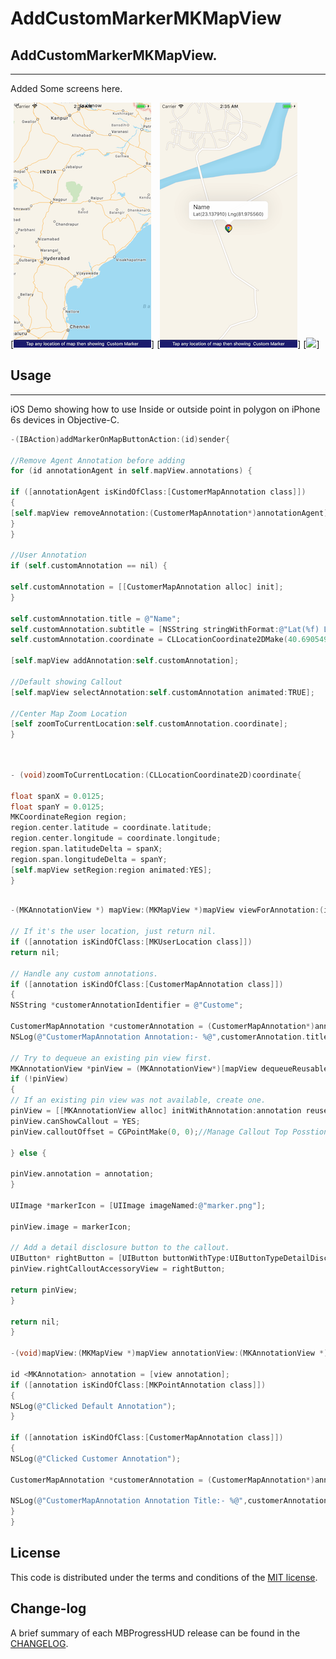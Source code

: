 
AddCustomMarkerMKMapView
=========

## AddCustomMarkerMKMapView.
------------
 Added Some screens here.
 
[![](https://github.com/pawankv89/AddCustomMarkerMKMapView/blob/master/images/screen_1.png)]
[![](https://github.com/pawankv89/AddCustomMarkerMKMapView/blob/master/images/screen_2.png)]
[![](https://github.com/pawankv89/AddCustomMarkerMKMapView/blob/master/images/screen_3.png)]


## Usage
------------
 iOS Demo showing how to use Inside or outside point in polygon on iPhone 6s devices in Objective-C.

```objective-c
-(IBAction)addMarkerOnMapButtonAction:(id)sender{

//Remove Agent Annotation before adding
for (id annotationAgent in self.mapView.annotations) {

if ([annotationAgent isKindOfClass:[CustomerMapAnnotation class]])
{
[self.mapView removeAnnotation:(CustomerMapAnnotation*)annotationAgent];
}
}

//User Annotation
if (self.customAnnotation == nil) {

self.customAnnotation = [[CustomerMapAnnotation alloc] init];
}

self.customAnnotation.title = @"Name";
self.customAnnotation.subtitle = [NSString stringWithFormat:@"Lat(%f) Lng(%f)",40.690549,-73.966133];
self.customAnnotation.coordinate = CLLocationCoordinate2DMake(40.690549,-73.966133);

[self.mapView addAnnotation:self.customAnnotation];

//Default showing Callout
[self.mapView selectAnnotation:self.customAnnotation animated:TRUE];

//Center Map Zoom Location
[self zoomToCurrentLocation:self.customAnnotation.coordinate];
}

```

```objective-c


- (void)zoomToCurrentLocation:(CLLocationCoordinate2D)coordinate{

float spanX = 0.0125;
float spanY = 0.0125;
MKCoordinateRegion region;
region.center.latitude = coordinate.latitude;
region.center.longitude = coordinate.longitude;
region.span.latitudeDelta = spanX;
region.span.longitudeDelta = spanY;
[self.mapView setRegion:region animated:YES];
}
```

```objective-c

-(MKAnnotationView *) mapView:(MKMapView *)mapView viewForAnnotation:(id<MKAnnotation>)annotation {

// If it's the user location, just return nil.
if ([annotation isKindOfClass:[MKUserLocation class]])
return nil;

// Handle any custom annotations.
if ([annotation isKindOfClass:[CustomerMapAnnotation class]])
{
NSString *customerAnnotationIdentifier = @"Custome";

CustomerMapAnnotation *customerAnnotation = (CustomerMapAnnotation*)annotation;
NSLog(@"CustomerMapAnnotation Annotation:- %@",customerAnnotation.title);

// Try to dequeue an existing pin view first.
MKAnnotationView *pinView = (MKAnnotationView*)[mapView dequeueReusableAnnotationViewWithIdentifier:customerAnnotationIdentifier];
if (!pinView)
{
// If an existing pin view was not available, create one.
pinView = [[MKAnnotationView alloc] initWithAnnotation:annotation reuseIdentifier:customerAnnotationIdentifier];
pinView.canShowCallout = YES;
pinView.calloutOffset = CGPointMake(0, 0);//Manage Callout Top Posstion

} else {

pinView.annotation = annotation;
}

UIImage *markerIcon = [UIImage imageNamed:@"marker.png"];

pinView.image = markerIcon;

// Add a detail disclosure button to the callout.
UIButton* rightButton = [UIButton buttonWithType:UIButtonTypeDetailDisclosure];
pinView.rightCalloutAccessoryView = rightButton;

return pinView;
}

return nil;
}

-(void)mapView:(MKMapView *)mapView annotationView:(MKAnnotationView *)view calloutAccessoryControlTapped:(UIControl *)control {

id <MKAnnotation> annotation = [view annotation];
if ([annotation isKindOfClass:[MKPointAnnotation class]])
{
NSLog(@"Clicked Default Annotation");
}

if ([annotation isKindOfClass:[CustomerMapAnnotation class]])
{
NSLog(@"Clicked Customer Annotation");

CustomerMapAnnotation *customerAnnotation = (CustomerMapAnnotation*)annotation;

NSLog(@"CustomerMapAnnotation Annotation Title:- %@",customerAnnotation.title);
}
}

```

## License

This code is distributed under the terms and conditions of the [MIT license](LICENSE).

## Change-log

A brief summary of each MBProgressHUD release can be found in the [CHANGELOG](CHANGELOG.mdown). 
